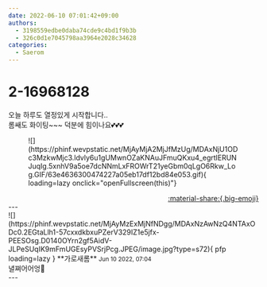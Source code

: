 ```yaml
---
date: 2022-06-10 07:01:42+09:00
authors:
  - 3198559edbe0daba74cde9c4bd1f9b3b
  - 326c0d1e7045798aa3964e2028c34628
categories:
  - Saerom
---
```


# 2-16968128

<div class="post-container" markdown="1">
<div class="content-container md-sidebar__scrollwrap" markdown="1">

오늘 하루도 열정있게 시작합니다..<br>롬쌔도 화이팅~~~ 덕분에 힘이나요💕💕💕
<figure markdown="1">
![](https://phinf.wevpstatic.net/MjAyMjA2MjJfMzUg/MDAxNjU1ODc3MzkwMjc3.ldvly6u1gUMwnOZaKNAuJFmuQKxu4_egrtlERUNJuqIg.5xnhV9a5oe7dcNNmLxFROWrT21yeGbm0qLgO6Rkw_Log.GIF/63e4636300474227a05eb17df12bd84e053.gif){ loading=lazy onclick="openFullscreen(this)"}
</figure>


</div>
</div>

<div style="text-align: right;" markdown="1">
<a href="https://weverse.io/fromis9/fanpost/2-16968128" style="text-align: right;">:material-share:{.big-emoji}</a>
</div>
---

<div class="comments-container md-sidebar__scrollwrap" markdown="1">
<div class="comment" markdown="1">
<div class='id-container' markdown="1">
![](https://phinf.wevpstatic.net/MjAyMzExMjNfNDgg/MDAxNzAwNzQ4NTAxODc0.2EGtaLlh1-57cxxdkbxuPZerV329IZ1e5jfx-PEESOsg.D0140OYrn2gf5AidV-JLPeSUqIK9mFmUGEsyPVSrjPcg.JPEG/image.jpg?type=s72){ pfp loading=lazy }
**<span class="artist">가로새롬</span>** <small>Jun 10 2022, 07:04</small><br>
</div>
<div class='comment-body' markdown="1">
녈쪄어어엉🎢 
</div>
</div>
</div>
---
